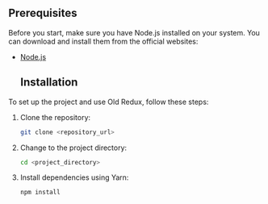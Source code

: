 ## Prerequisites

Before you start, make sure you have Node.js  installed on your system. You can download and install them from the official websites:

- [Node.js](https://nodejs.org/)

  ## Installation

To set up the project and use Old Redux, follow these steps:

1. Clone the repository:

   ```bash
   git clone <repository_url>
   ```

2. Change to the project directory:

   ```bash
   cd <project_directory>
   ```

3. Install dependencies using Yarn:

   ```bash
   npm install
   ```

